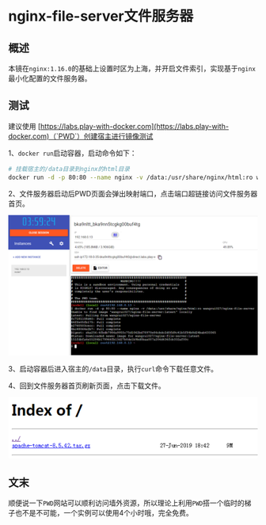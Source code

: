 # nginx-file-server文件服务器
## 概述

本镜在`nginx:1.16.0`的基础上设置时区为上海，并开启文件索引，实现基于`nginx`最小化配置的文件服务器。

## 测试

建议使用 [https://labs.play-with-docker.com](https://labs.play-with-docker.com)（`PWD`）创建宿主进行镜像测试

1、`docker run`启动容器，启动命令如下：

```bash
# 挂载宿主的/data目录到nginx的html目录
docker run -d -p 80:80 --name nginx -v /data:/usr/share/nginx/html:ro wangrui027/nginx-file-server
```

2、文件服务器启动后PWD页面会弹出映射端口，点击端口超链接访问文件服务器首页。

![PWD](https://github.com/wangrui027/nginx-file-server/raw/master/PWD.png)

3、启动容器后进入宿主的`/data`目录，执行`curl`命令下载任意文件。

4、回到文件服务器首页刷新页面，点击下载文件。

![nginx-file-server](https://github.com/wangrui027/nginx-file-server/raw/master/nginx-file-server.png)

## 文末

顺便说一下`PWD`网站可以顺利访问墙外资源，所以理论上利用`PWD`搭一个临时的梯子也不是不可能，一个实例可以使用4个小时哦，完全免费。